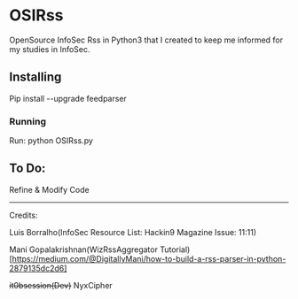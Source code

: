 # OSIRss
OpenSource InfoSec Rss in Python3 that I created to keep me informed for my studies in InfoSec.

## Installing
Pip install --upgrade feedparser

### Running
Run: python OSIRss.py

To Do:
------
Refine & Modify Code

-----
Credits:

Luis Borralho(InfoSec Resource List: Hackin9 Magazine Issue: 11:11)

Mani Gopalakrishnan(WizRssAggregator Tutorial) [https://medium.com/@DigitallyMani/how-to-build-a-rss-parser-in-python-2879135dc2d6]

~~it0bsession(Dev)~~
NyxCipher
